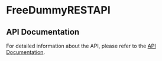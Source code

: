 # FreeDummyRESTAPI

## API Documentation

For detailed information about the API, please refer to the [API Documentation](https://web.postman.co/workspace/291207d5-1073-4eda-b783-3fd9231b4116/documentation/36297486-2d838dec-b1e8-4358-a5c9-90154df441f2).
